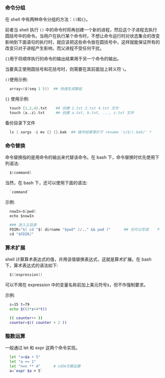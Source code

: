

### 命令分组

在 shell 中有两种命令分组的方法：`()`和`{}`。

前者当 shell 执行 `()` 中的命令时将再创建一个新的进程，然后这个子进程去执行圆括号中的命令。当用户在执行某个命令时，不想让命令运行时对状态集合的改变影响到下面语句的执行时，就应该把这些命令放在圆括号中，这样就能保证所有的改变只对子进程产生影响，而父进程不受任何干扰。

`{}`用于将顺序执行的命令的输出结果用于另一个命令的输出。

当要真正使用圆括号和花括号时，则需要在其前面加上转义符 `\`。

`()`使用示例:
```s
  array=($(seq 1 5))  ## 快速生成数组
```

`{}` 使用示例:
```s
  touch {1,2,4}.txt    ## 创建 1.txt 2.txt 4.txt 文件
  touch {a..z}.txt     ## 创建 a.txt, b.txt, ..., z.txt 文件
```
备份目录下文件
```s
  ls | xargs -i mv {} {}.bak  ## 操作结果等价于 rename 's/$/\.bak/' *
```

### 命令替换

命令替换指的是用命令的输出来代替该命令。在 bash 下，命令替换时优先使用下列语法:
```s
  $(command)
```

当然，在 bash 下，还可以使用下面的语法:
```s
  `command`
```
示例:
```s
  nowIn=$(pwd)
  echo $nowIn
    
  ### 进入父目录
  FDIR="$( cd "$( dirname "$pwd" )/.." && pwd )"      ## 也可以写成    FDIR="$(dirname $PWD)"
  cd "$FDIR/"
```

### 算术扩展

shell 计算算术表达式的值，并用该值替换表达式，这就是算术扩展。在 bash 下，算术表达式的语法如下:
```s
  $((expression))
```
可以不用在 expression 中的变量名称前加上美元符号`$`，但不作强制要求。

示例:
```sh
  s=15 t=79
  echo $((3*s+4*t))

  (( counter++ ))
  counter=$(( counter + 2 ))
```


### 整数运算

一般通过 let 和 expr 这两个命令实现。
```sh
  let "a=$a + 5"
  let "a += 1"
  let "n=n ** 4"      # n的4次幂运算
  a=`expr $a + 5`
```
